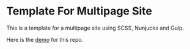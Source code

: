# Template For Multipage Site

This is a template for a multipage site using SCSS, Nunjucks and Gulp.

Here is the [demo](https://dewofyouryouth.github.io/SIMA/) for this repo.

